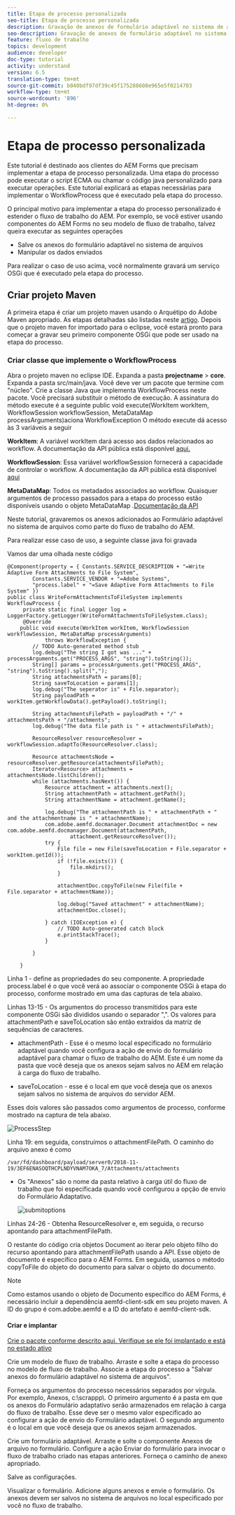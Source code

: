 ```yaml
---
title: Etapa de processo personalizada
seo-title: Etapa de processo personalizada
description: Gravação de anexos de formulário adaptável no sistema de arquivos usando a etapa do processo personalizado
seo-description: Gravação de anexos de formulário adaptável no sistema de arquivos usando a etapa do processo personalizado
feature: fluxo de trabalho
topics: development
audience: developer
doc-type: tutorial
activity: understand
version: 6.5
translation-type: tm+mt
source-git-commit: b040bdf97df39c45f175288608e965e5f0214703
workflow-type: tm+mt
source-wordcount: '896'
ht-degree: 0%

---
```



# Etapa de processo personalizada

Este tutorial é destinado aos clientes do AEM Forms que precisam implementar a etapa de processo personalizada. Uma etapa do processo pode executar o script ECMA ou chamar o código java personalizado para executar operações. Este tutorial explicará as etapas necessárias para implementar o WorkflowProcess que é executado pela etapa do processo.

O principal motivo para implementar a etapa do processo personalizado é estender o fluxo de trabalho do AEM. Por exemplo, se você estiver usando componentes do AEM Forms no seu modelo de fluxo de trabalho, talvez queira executar as seguintes operações

* Salve os anexos do formulário adaptável no sistema de arquivos
* Manipular os dados enviados

Para realizar o caso de uso acima, você normalmente gravará um serviço OSGi que é executado pela etapa do processo.

## Criar projeto Maven

A primeira etapa é criar um projeto maven usando o Arquétipo do Adobe Maven apropriado. As etapas detalhadas são listadas neste [artigo](https://helpx.adobe.com/experience-manager/using/maven_arch13.html). Depois que o projeto maven for importado para o eclipse, você estará pronto para começar a gravar seu primeiro componente OSGi que pode ser usado na etapa do processo.


### Criar classe que implemente o WorkflowProcess

Abra o projeto maven no eclipse IDE. Expanda a pasta **projectname** > **core**. Expanda a pasta src/main/java. Você deve ver um pacote que termine com &quot;núcleo&quot;. Crie a classe Java que implementa WorkflowProcess neste pacote. Você precisará substituir o método de execução. A assinatura do método execute é a seguinte
public void execute(WorkItem workItem, WorkflowSession workflowSession, MetaDataMap processArguments)aciona WorkflowException
O método execute dá acesso às 3 variáveis a seguir

**WorkItem**: A variável workItem dará acesso aos dados relacionados ao workflow. A documentação da API pública está disponível [aqui.](https://helpx.adobe.com/experience-manager/6-3/sites/developing/using/reference-materials/diff-previous/changes/com.adobe.granite.workflow.WorkflowSession.html)

**WorkflowSession**: Essa variável workflowSession fornecerá a capacidade de controlar o workflow. A documentação da API pública está disponível [aqui](https://helpx.adobe.com/experience-manager/6-3/sites/developing/using/reference-materials/diff-previous/changes/com.adobe.granite.workflow.WorkflowSession.html)

**MetaDataMap**: Todos os metadados associados ao workflow. Quaisquer argumentos de processo passados para a etapa do processo estão disponíveis usando o objeto MetaDataMap .[Documentação da API](https://helpx.adobe.com/experience-manager/6-5/sites/developing/using/reference-materials/javadoc/com/adobe/granite/workflow/metadata/MetaDataMap.html)

Neste tutorial, gravaremos os anexos adicionados ao Formulário adaptável no sistema de arquivos como parte do fluxo de trabalho do AEM.

Para realizar esse caso de uso, a seguinte classe java foi gravada

Vamos dar uma olhada neste código

```
@Component(property = { Constants.SERVICE_DESCRIPTION + "=Write Adaptive Form Attachments to File System",
        Constants.SERVICE_VENDOR + "=Adobe Systems",
        "process.label" + "=Save Adaptive Form Attachments to File System" })
public class WriteFormAttachmentsToFileSystem implements WorkflowProcess {
     private static final Logger log = LoggerFactory.getLogger(WriteFormAttachmentsToFileSystem.class);
     @Override
    public void execute(WorkItem workItem, WorkflowSession workflowSession, MetaDataMap processArguments)
            throws WorkflowException {
        // TODO Auto-generated method stub
        log.debug("The string I got was ..." + processArguments.get("PROCESS_ARGS", "string").toString());
        String[] params = processArguments.get("PROCESS_ARGS", "string").toString().split(",");
        String attachmentsPath = params[0];
        String saveToLocation = params[1];
        log.debug("The seperator is" + File.separator);
        String payloadPath = workItem.getWorkflowData().getPayload().toString();
 
        String attachmentsFilePath = payloadPath + "/" + attachmentsPath + "/attachments";
        log.debug("The data file path is " + attachmentsFilePath);
 
        ResourceResolver resourceResolver = workflowSession.adaptTo(ResourceResolver.class);
 
        Resource attachmentsNode = resourceResolver.getResource(attachmentsFilePath);
        Iterator<Resource> attachments = attachmentsNode.listChildren();
        while (attachments.hasNext()) {
            Resource attachment = attachments.next();
            String attachmentPath = attachment.getPath();
            String attachmentName = attachment.getName();
 
            log.debug("The attachmentPath is " + attachmentPath + " and the attachmentname is " + attachmentName);
            com.adobe.aemfd.docmanager.Document attachmentDoc = new com.adobe.aemfd.docmanager.Document(attachmentPath,
                    attachment.getResourceResolver());
            try {
                File file = new File(saveToLocation + File.separator + workItem.getId());
                if (!file.exists()) {
                    file.mkdirs();
                }
 
                attachmentDoc.copyToFile(new File(file + File.separator + attachmentName));
 
                log.debug("Saved attachment" + attachmentName);
                attachmentDoc.close();
 
            } catch (IOException e) {
                // TODO Auto-generated catch block
                e.printStackTrace();
            }
 
        }
 
    }
```

Linha 1 - define as propriedades do seu componente. A propriedade process.label é o que você verá ao associar o componente OSGi à etapa do processo, conforme mostrado em uma das capturas de tela abaixo.

Linhas 13-15 - Os argumentos do processo transmitidos para este componente OSGi são divididos usando o separador &quot;,&quot;. Os valores para attachmentPath e saveToLocation são então extraídos da matriz de sequências de caracteres.

* attachmentPath - Esse é o mesmo local especificado no formulário adaptável quando você configura a ação de envio do formulário adaptável para chamar o fluxo de trabalho do AEM. Este é um nome da pasta que você deseja que os anexos sejam salvos no AEM em relação à carga do fluxo de trabalho.

* saveToLocation - esse é o local em que você deseja que os anexos sejam salvos no sistema de arquivos do servidor AEM.

Esses dois valores são passados como argumentos de processo, conforme mostrado na captura de tela abaixo.

![ProcessStep](assets/implement-process-step.gif)


Linha 19: em seguida, construímos o attachmentFilePath. O caminho do arquivo anexo é como

    /var/fd/dashboard/payload/server0/2018-11-19/3EF6ENASOQTHCPLNDYVNAM7OKA_7/Attachments/attachments

* Os &quot;Anexos&quot; são o nome da pasta relativo à carga útil do fluxo de trabalho que foi especificada quando você configurou a opção de envio do Formulário Adaptativo.

   ![submitoptions](assets/af-submit-options.gif)

Linhas 24-26 - Obtenha ResourceResolver e, em seguida, o recurso apontando para attachmentFilePath.

O restante do código cria objetos Document ao iterar pelo objeto filho do recurso apontando para attachmentFilePath usando a API. Esse objeto de documento é específico para o AEM Forms. Em seguida, usamos o método copyToFile do objeto do documento para salvar o objeto do documento.

>[!NOTE]
>
>Como estamos usando o objeto de Documento específico do AEM Forms, é necessário incluir a dependência aemfd-client-sdk em seu projeto maven. A ID do grupo é com.adobe.aemfd e a ID do artefato é aemfd-client-sdk.

#### Criar e implantar

[Crie o pacote conforme descrito ](https://helpx.adobe.com/experience-manager/using/maven_arch13.html#BuildtheOSGibundleusingMaven)
[aqui. Verifique se ele foi implantado e está no estado ativo](http://localhost:4502/system/console/bundles)

Crie um modelo de fluxo de trabalho. Arraste e solte a etapa do processo no modelo de fluxo de trabalho. Associe a etapa do processo a &quot;Salvar anexos do formulário adaptável no sistema de arquivos&quot;.

Forneça os argumentos do processo necessários separados por vírgula. Por exemplo, Anexos, c:\\scrappp\\. O primeiro argumento é a pasta em que os anexos do Formulário adaptativo serão armazenados em relação à carga do fluxo de trabalho. Esse deve ser o mesmo valor especificado ao configurar a ação de envio do Formulário adaptável. O segundo argumento é o local em que você deseja que os anexos sejam armazenados.

Crie um formulário adaptável. Arraste e solte o componente Anexos de arquivo no formulário. Configure a ação Enviar do formulário para invocar o fluxo de trabalho criado nas etapas anteriores. Forneça o caminho de anexo apropriado.

Salve as configurações.

Visualizar o formulário. Adicione alguns anexos e envie o formulário. Os anexos devem ser salvos no sistema de arquivos no local especificado por você no fluxo de trabalho.


